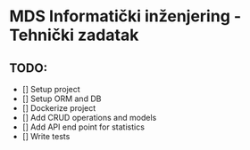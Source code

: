 # MDS Informatički inženjering - Tehnički zadatak

## TODO:
- [] Setup project
- [] Setup ORM and DB
- [] Dockerize project
- [] Add CRUD operations and models
- [] Add API end point for statistics
- [] Write tests